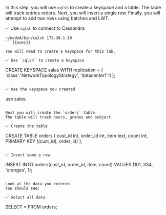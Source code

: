 In this step, you will use `cqlsh` to create a keyspace and a table.
The table will track entries orders.
Next, you will insert a single row.
Finally, you will attempt to add two rows using batches and LWT.

✅ Use `cqlsh` to connect to Cassandra
```
~/nodeA/bin/cqlsh 172.30.1.10
```{{exec}}

You will need to create a keyspace for this lab.

✅ Use `cqlsh` to create a keyspace
```
CREATE KEYSPACE sales WITH replication = {
  'class':'NetworkTopologyStrategy',
  'datacenter1':1
};
```{{exec}}

✅ Use the keyspace you created
```
use sales;
```{{exec}}

Next you will create the `orders` table.
The table will track hours, grades and subject.

✅ Create the table
```
CREATE TABLE orders (
    cust_id int,
    order_id int,
    item text,
    count int,
    PRIMARY KEY ((cust_id), order_id)
);
```{{exec}}

✅ Insert some a row
```
INSERT INTO orders(cust_id, order_id, item, count) 
  VALUES (101, 334, 'oranges', 1);
```{{exec}}

Look at the data you entered.
You should see:

✅ Select all data
```
SELECT * FROM orders;
```{{exec}}

